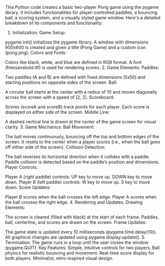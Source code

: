 This Python code creates a basic two-player Pong game using the pygame library. 
It includes functionalities for player-controlled paddles, a bouncing ball, a scoring system, and a visually styled game window. 
Here's a detailed breakdown of its components and functionality:

1. Initialization:
Game Setup:

pygame.init() initializes the pygame library.
A window with dimensions 900x600 is created and given a title (Pong Game) and a custom icon (pong.png).
Colors and Fonts:

Colors like black, white, and blue are defined in RGB format.
A font (freesansbold.ttf) is used for rendering scores.
2. Game Elements:
Paddles:

Two paddles (A and B) are defined with fixed dimensions (5x50) and starting positions on opposite sides of the screen.
Ball:

A circular ball starts at the center with a radius of 10 and moves diagonally across the screen with a speed of [2, 2].
Scoreboard:

Scores (scoreA and scoreB) track points for each player. Each score is displayed on either side of the screen.
Middle Line:

A dashed vertical line is drawn at the center of the game screen for visual clarity.
3. Game Mechanics:
Ball Movement:

The ball moves continuously, bouncing off the top and bottom edges of the screen.
It resets to the center when a player scores (i.e., when the ball goes off either side of the screen).
Collision Detection:

The ball reverses its horizontal direction when it collides with a paddle.
Paddle collision is detected based on the paddle’s position and dimensions.
Player Controls:

Player A (right paddle) controls:
UP key to move up.
DOWN key to move down.
Player B (left paddle) controls:
W key to move up.
S key to move down.
Score Updates:

Player B scores when the ball crosses the left edge.
Player A scores when the ball crosses the right edge.
4. Rendering and Updates:
Drawing Elements:

The screen is cleared (filled with black) at the start of each frame.
Paddles, ball, centerline, and scores are drawn on the screen.
Frame Updates:

The game state is updated every 10 milliseconds (pygame.time.delay(10)).
All graphical changes are updated using pygame.display.update().
5. Termination:
The game runs in a loop until the user closes the window (pygame.QUIT).
Key Features:
Simple, intuitive controls for two players.
Ball physics for realistic bouncing and movement.
Real-time score display for both players.
Minimalist, retro-inspired visual design.
